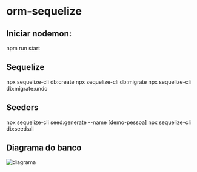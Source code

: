 # orm-sequelize

## Iniciar nodemon: 
npm run start

## Sequelize
npx sequelize-cli db:create
npx sequelize-cli db:migrate
npx sequelize-cli db:migrate:undo

## Seeders
npx sequelize-cli seed:generate --name [demo-pessoa]
npx sequelize-cli db:seed:all

## Diagrama do banco
![diagrama](https://user-images.githubusercontent.com/72409116/190863149-a4cf507e-59a5-4af4-9003-8cc29a5ee52e.png)
